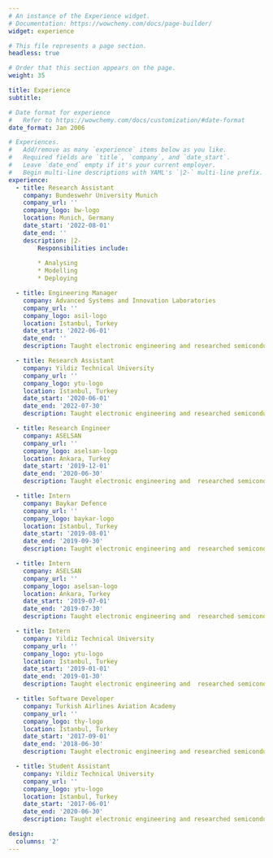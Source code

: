 ```yaml
---
# An instance of the Experience widget.
# Documentation: https://wowchemy.com/docs/page-builder/
widget: experience

# This file represents a page section.
headless: true

# Order that this section appears on the page.
weight: 35

title: Experience
subtitle:

# Date format for experience
#   Refer to https://wowchemy.com/docs/customization/#date-format
date_format: Jan 2006

# Experiences.
#   Add/remove as many `experience` items below as you like.
#   Required fields are `title`, `company`, and `date_start`.
#   Leave `date_end` empty if it's your current employer.
#   Begin multi-line descriptions with YAML's `|2-` multi-line prefix.
experience:
  - title: Research Assistant
    company: Bundeswehr University Munich
    company_url: ''
    company_logo: bw-logo
    location: Munich, Germany
    date_start: '2022-08-01'
    date_end: ''
    description: |2-
        Responsibilities include:
        
        * Analysing
        * Modelling
        * Deploying

  - title: Engineering Manager
    company: Advanced Systems and Innovation Laboratories
    company_url: ''
    company_logo: asil-logo
    location: Istanbul, Turkey
    date_start: '2022-06-01'
    date_end: ''
    description: Taught electronic engineering and researched semiconductor physics.

  - title: Research Assistant
    company: Yildiz Technical University 
    company_url: ''
    company_logo: ytu-logo
    location: Istanbul, Turkey
    date_start: '2020-06-01'
    date_end: '2022-07-30'
    description: Taught electronic engineering and researched semiconductor physics.

  - title: Research Engineer
    company: ASELSAN 
    company_url: ''
    company_logo: aselsan-logo
    location: Ankara, Turkey
    date_start: '2019-12-01'
    date_end: '2020-06-30'
    description: Taught electronic engineering and  researched semiconductor physics.

  - title: Intern
    company: Baykar Defence 
    company_url: ''
    company_logo: baykar-logo
    location: Istanbul, Turkey
    date_start: '2019-08-01'
    date_end: '2019-09-30'
    description: Taught electronic engineering and  researched semiconductor physics. 

  - title: Intern
    company: ASELSAN 
    company_url: ''
    company_logo: aselsan-logo
    location: Ankara, Turkey
    date_start: '2019-07-01'
    date_end: '2019-07-30'
    description: Taught electronic engineering and  researched semiconductor physics.

  - title: Intern
    company: Yildiz Technical University 
    company_url: ''
    company_logo: ytu-logo
    location: Istanbul, Turkey
    date_start: '2019-01-01'
    date_end: '2019-01-30'
    description: Taught electronic engineering and  researched semiconductor physics. 

  - title: Software Developer
    company: Turkish Airlines Aviation Academy
    company_url: ''
    company_logo: thy-logo
    location: Istanbul, Turkey
    date_start: '2017-09-01'
    date_end: '2018-06-30'
    description: Taught electronic engineering and researched semiconductor physics.

  - title: Student Assistant
    company: Yildiz Technical University 
    company_url: ''
    company_logo: ytu-logo
    location: Istanbul, Turkey
    date_start: '2017-06-01'
    date_end: '2020-06-30'
    description: Taught electronic engineering and researched semiconductor physics.  

design:
  columns: '2'
---
```

